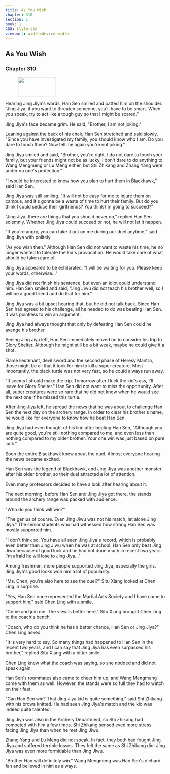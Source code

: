 ```yaml
---
title: As You Wish
chapter: 310
section: 1
book: 1
CSS: style.css
viewport: width=device-width
---
```


## As You Wish

### Chapter 310

<figure>
	<img src="../Images/gem.gif" alt="" id="gem" width="120" height="60" />
</figure>

Hearing Jing Jiya's words, Han Sen smiled and patted him on the shoulder. "Jing Jiya, if you want to threaten someone, you'll have to be smart. When you speak, try to act like a tough guy so that I might be scared."

Jing Jiya's face became grim. He said, "Brother, I am not joking."

Leaning against the back of his chair, Han Sen stretched and said slowly, "Since you have investigated my family, you should know who I am. Do you dare to touch them? Now tell me again you're not joking."

Jing Jiya smiled and said, "Brother, you're right. I do not dare to touch your family, but your friends might not be as lucky. I don't dare to do anything to Wang Mengmeng or Lu Meng either, but Shi Zhikang and Zhang Yang were under no one's protection."

"I would be interested to know how you plan to hurt them in Blackhawk," said Han Sen.

Jing Jiya was still smiling. "It will not be easy for me to injure them on campus, and it's gonna be a waste of time to hurt their family. But do you think I could seduce their girlfriends? You think I'm going to succeed?"

"Jing Jiya, there are things that you should never do," replied Han Sen solemnly. Whether Jing Jiya could succeed or not, he will not let it happen.

"If you're angry, you can take it out on me during our duel anytime," said Jing Jiya with politely.

"As you wish then." Although Han Sen did not want to waste his time, he no longer wanted to tolerate the kid's provocation. He would take care of what should be taken care of.

Jing Jiya appeared to be exhilarated. "I will be waiting for you. Please keep your words, otherwise…"

Jing Jiya did not finish his sentence, but even an idiot could understand him. Han Sen smiled and said, "Jing Jiwu did not teach his brother well, so I will be a good friend and do that for him."

Jing Jiya was a bit upset hearing that, but he did not talk back. Since Han Sen had agreed to his challenge, all he needed to do was beating Han Sen. It was pointless to win an argument.

Jing Jiya had always thought that only by defeating Han Sen could he avenge his brother.

Seeing Jing Jiya left, Han Sen immediately moved on to consider his trip to Glory Shelter. Although he might still be a bit weak, maybe he could give it a shot.

Flame lieutenant, devil sword and the second phase of Heresy Mantra, those might be all that it took for him to kill a super creature. Most importantly, the black turtle was not very fast, so he could always run away.

"It seems I should make the trip. Tomorrow after I kick the kid's ass, I'll leave for Glory Shelter." Han Sen did not want to miss the opportunity. After all, super creatures were so rare that he did not know when he would see the next one if he missed this turtle.

After Jing Jiya left, he spread the news that he was about to challenge Han Sen the next day on the archery range. In order to clear his brother's name, he would like for everyone to know how he beat Han Sen.

Jing Jiya had even thought of his line after beating Han Sen, "Although you are quite good, you're still nothing compared to me, and even less than nothing compared to my older brother. Your one win was just based on pure luck."

Soon the entire Blackhawk knew about the duel. Almost everyone hearing the news became excited.

Han Sen was the legend of Blackhawk, and Jing Jiya was another monster after his older brother, so their duel attracted a lot of attention.

Even many professors decided to have a look after hearing about it.

The next morning, before Han Sen and Jing Jiya got there, the stands around the archery range was packed with audience.

"Who do you think will win?"

"The genius of course. Even Jing Jiwu was not his match, let alone Jing Jiya." The senior students who had witnessed how strong Han Sen was mostly supported him.

"I don't think so. You have all seen Jing Jiya's record, which is probably even better than Jing Jiwu when he was at school. Han Sen only beat Jing Jiwu because of good luck and he had not done much in recent two years. I'm afraid he will lose to Jing Jiya…"

Among freshmen, more people supported Jing Jiya, especially the girls. Jing Jiya's good looks won him a lot of popularity.

"Ms. Chen, you're also here to see the duel?" Situ Xiang looked at Chen Ling in surprise.

"Yes, Han Sen once represented the Martial Arts Society and I have come to support him," said Chen Ling with a smile.

"Come and join me. The view is better here." Situ Xiang brought Chen Ling to the coach's bench.

"Coach, who do you think he has a better chance, Han Sen or Jing Jiya?" Chen Ling asked.

"It is very hard to say. So many things had happened to Han Sen in the recent two years, and I can say that Jing Jiya has even surpassed his brother," replied Situ Xiang with a bitter smile.

Chen Ling knew what the coach was saying, so she nodded and did not speak again.

Han Sen's roommates also came to cheer him up, and Wang Mengmeng came with them as well. However, the stands were so full they had to watch on their feet.

"Can Han Sen win? That Jing Jiya kid is quite something," said Shi Zhikang with his brows knitted. He had seen Jing Jiya's match and the kid was indeed quite talented.

Jing Jiya was also in the Archery Department, so Shi Zhikang had competed with him a few times. Shi Zhikang sensed even more stress facing Jing Jiya than when he met Jing Jiwu.

Zhang Yang and Lu Meng did not speak. In fact, they both had fought Jing Jiya and suffered terrible losses. They felt the same as Shi Zhikang did: Jing Jiya was even more formidable than Jing Jiwu.

"Brother Han will definitely win." Wang Mengmeng was Han Sen's diehard fan and believed in him as always.